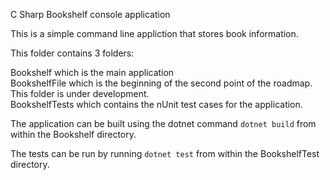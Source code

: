 C Sharp Bookshelf console application

This is a simple command line appliction that stores book information. 

This folder contains 3 folders: 

Bookshelf which is the main application  
BookshelfFile which is the beginning of the second point of the roadmap. This folder is under development.  
BookshelfTests which contains the nUnit test cases for the application.

The application can be built using the dotnet command ```dotnet build``` from within the Bookshelf directory.

The tests can be run by running ```dotnet test``` from within the BookshelfTest directory. 
